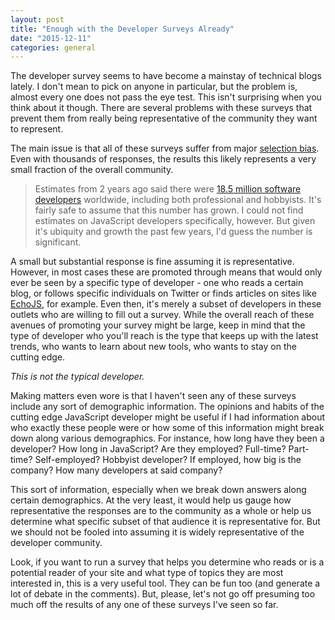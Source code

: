 ```yaml
---
layout: post
title: "Enough with the Developer Surveys Already"
date: "2015-12-11"
categories: general
---
```


The developer survey seems to have become a mainstay of technical blogs lately. I don't mean to pick on anyone in particular, but the problem is, almost every one does not pass the eye test. This isn't surprising when you think about it though. There are several problems with these surveys that prevent them from really being representative of the community they want to represent.

The main issue is that all of these surveys suffer from major [selection bias](https://en.wikipedia.org/wiki/Selection_bias). Even with thousands of responses, the results this likely represents a very small fraction of the overall community.

> Estimates from 2 years ago said there were [18.5 million software developers](http://www.techrepublic.com/blog/european-technology/there-are-185-million-software-developers-in-the-world-but-which-country-has-the-most/) worldwide, including both professional and hobbyists. It's fairly safe to assume that this number has grown. I could not find estimates on JavaScript developers specifically, however. But given it's ubiquity and growth the past few years, I'd guess the number is significant.

A small but substantial response is fine assuming it is representative. However, in most cases these are promoted through means that would only ever be seen by a specific type of developer - one who reads a certain blog, or follows specific individuals on Twitter or finds articles on sites like [EchoJS](http://www.echojs.com/), for example. Even then, it's merely a subset of developers in these outlets who are willing to fill out a survey. While the overall reach of these avenues of promoting your survey might be large, keep in mind that the type of developer who you'll reach is the type that keeps up with the latest trends, who wants to learn about new tools, who wants to stay on the cutting edge.

*This is not the typical developer.*

Making matters even wore is that I haven't seen any of these surveys include any sort of demographic information. The opinions and habits of the cutting edge JavaScript developer might be useful if I had information about who exactly these people were or how some of this information might break down along various demographics. For instance, how long have they been a developer? How long in JavaScript? Are they employed? Full-time? Part-time? Self-employed? Hobbyist developer? If employed, how big is the company? How many developers at said company?

This sort of information, especially when we break down answers along certain demographics. At the very least, it would help us gauge how representative the responses are to the community as a whole or help us determine what specific subset of that audience it is representative for. But we should not be fooled into assuming it is widely representative of the developer community.

Look, if you want to run a survey that helps you determine who reads or is a potential reader of your site and what type of topics they are most interested in, this is a very useful tool. They can be fun too (and generate a lot of debate in the comments). But, please, let's not go off presuming too much off the results of any one of these surveys I've seen so far.
